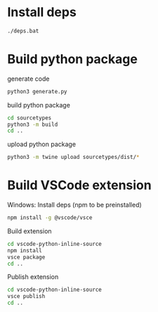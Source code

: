 # Install deps
```bash
./deps.bat
```

# Build python package

generate code
```bash
python3 generate.py
```

build python package
```bash
cd sourcetypes
python3 -m build
cd ..
```

upload python package
```bash
python3 -m twine upload sourcetypes/dist/*
```

# Build VSCode extension

Windows: Install deps (npm to be preinstalled)
```bash
npm install -g @vscode/vsce
```

Build extension
```bash
cd vscode-python-inline-source
npm install
vsce package
cd ..
```

Publish extension
```bash
cd vscode-python-inline-source
vsce publish
cd ..
```
